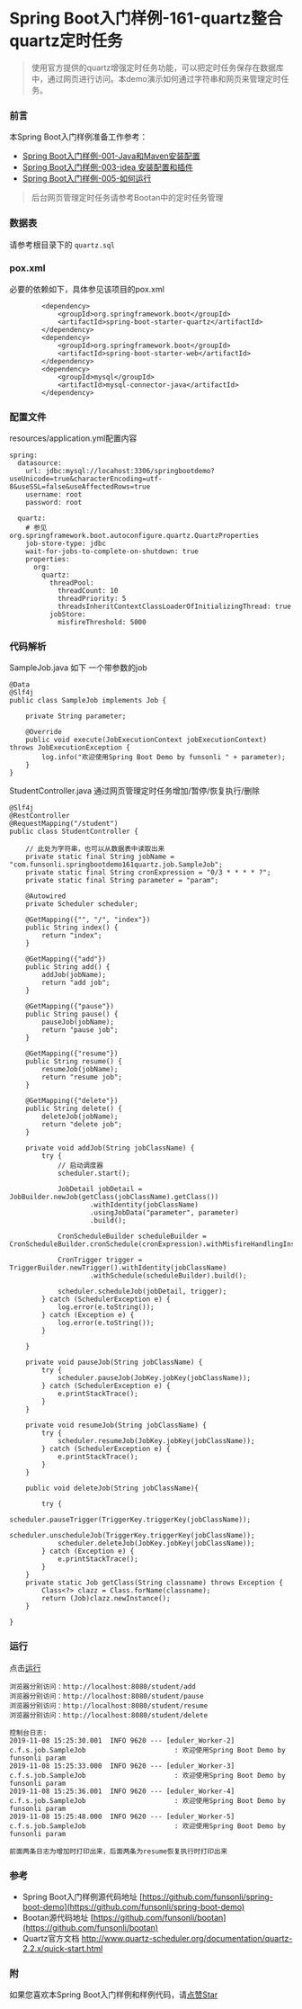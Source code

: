 # Spring Boot入门样例-161-quartz整合quartz定时任务

> 使用官方提供的quartz增强定时任务功能，可以把定时任务保存在数据库中，通过网页进行访问。本demo演示如何通过字符串和网页来管理定时任务。

### 前言

本Spring Boot入门样例准备工作参考：

- [Spring Boot入门样例-001-Java和Maven安装配置](https://github.com/funsonli/spring-boot-demo/blob/master/doc/spring-boot-demo-001-java.md)
- [Spring Boot入门样例-003-idea 安装配置和插件](https://github.com/funsonli/spring-boot-demo/blob/master/doc/spring-boot-demo-003-idea.md)
- [Spring Boot入门样例-005-如何运行](https://github.com/funsonli/spring-boot-demo/blob/master/doc/spring-boot-demo-005-run.md)

> 后台网页管理定时任务请参考Bootan中的定时任务管理

### 数据表

请参考根目录下的 `quartz.sql`

### pox.xml
必要的依赖如下，具体参见该项目的pox.xml
```
        <dependency>
            <groupId>org.springframework.boot</groupId>
            <artifactId>spring-boot-starter-quartz</artifactId>
        </dependency>
        <dependency>
            <groupId>org.springframework.boot</groupId>
            <artifactId>spring-boot-starter-web</artifactId>
        </dependency>
        <dependency>
            <groupId>mysql</groupId>
            <artifactId>mysql-connector-java</artifactId>
        </dependency>
```

### 配置文件

resources/application.yml配置内容 
```
spring:
  datasource:
    url: jdbc:mysql://locahost:3306/springbootdemo?useUnicode=true&characterEncoding=utf-8&useSSL=false&useAffectedRows=true
    username: root
    password: root

  quartz:
    # 参见 org.springframework.boot.autoconfigure.quartz.QuartzProperties
    job-store-type: jdbc
    wait-for-jobs-to-complete-on-shutdown: true
    properties:
      org:
        quartz:
          threadPool:
            threadCount: 10
            threadPriority: 5
            threadsInheritContextClassLoaderOfInitializingThread: true
          jobStore:
            misfireThreshold: 5000
```

### 代码解析


SampleJob.java 如下 一个带参数的job
``` 
@Data
@Slf4j
public class SampleJob implements Job {

    private String parameter;

    @Override
    public void execute(JobExecutionContext jobExecutionContext) throws JobExecutionException {
        log.info("欢迎使用Spring Boot Demo by funsonli " + parameter);
    }
}
```

StudentController.java 通过网页管理定时任务增加/暂停/恢复执行/删除
```
@Slf4j
@RestController
@RequestMapping("/student")
public class StudentController {

    // 此处为字符串，也可以从数据表中读取出来
    private static final String jobName = "com.funsonli.springbootdemo161quartz.job.SampleJob";
    private static final String cronExpression = "0/3 * * * * ?";
    private static final String parameter = "param";

    @Autowired
    private Scheduler scheduler;

    @GetMapping({"", "/", "index"})
    public String index() {
        return "index";
    }

    @GetMapping({"add"})
    public String add() {
        addJob(jobName);
        return "add job";
    }

    @GetMapping({"pause"})
    public String pause() {
        pauseJob(jobName);
        return "pause job";
    }

    @GetMapping({"resume"})
    public String resume() {
        resumeJob(jobName);
        return "resume job";
    }

    @GetMapping({"delete"})
    public String delete() {
        deleteJob(jobName);
        return "delete job";
    }

    private void addJob(String jobClassName) {
        try {
            // 启动调度器
            scheduler.start();

            JobDetail jobDetail = JobBuilder.newJob(getClass(jobClassName).getClass())
                    .withIdentity(jobClassName)
                    .usingJobData("parameter", parameter)
                    .build();

            CronScheduleBuilder scheduleBuilder = CronScheduleBuilder.cronSchedule(cronExpression).withMisfireHandlingInstructionDoNothing();

            CronTrigger trigger = TriggerBuilder.newTrigger().withIdentity(jobClassName)
                    .withSchedule(scheduleBuilder).build();

            scheduler.scheduleJob(jobDetail, trigger);
        } catch (SchedulerException e) {
            log.error(e.toString());
        } catch (Exception e) {
            log.error(e.toString());
        }

    }

    private void pauseJob(String jobClassName) {
        try {
            scheduler.pauseJob(JobKey.jobKey(jobClassName));
        } catch (SchedulerException e) {
            e.printStackTrace();
        }
    }

    private void resumeJob(String jobClassName) {
        try {
            scheduler.resumeJob(JobKey.jobKey(jobClassName));
        } catch (SchedulerException e) {
            e.printStackTrace();
        }
    }

    public void deleteJob(String jobClassName){

        try {
            scheduler.pauseTrigger(TriggerKey.triggerKey(jobClassName));
            scheduler.unscheduleJob(TriggerKey.triggerKey(jobClassName));
            scheduler.deleteJob(JobKey.jobKey(jobClassName));
        } catch (Exception e) {
            e.printStackTrace();
        }
    }
    private static Job getClass(String classname) throws Exception {
        Class<?> clazz = Class.forName(classname);
        return (Job)clazz.newInstance();
    }

}
```

### 运行

点击[运行](https://github.com/funsonli/spring-boot-demo/blob/master/doc/spring-boot-demo-005-run.md)

```
浏览器分别访问：http://localhost:8080/student/add
浏览器分别访问：http://localhost:8080/student/pause
浏览器分别访问：http://localhost:8080/student/resume
浏览器分别访问：http://localhost:8080/student/delete

控制台日志: 
2019-11-08 15:25:30.001  INFO 9620 --- [eduler_Worker-2] c.f.s.job.SampleJob                      : 欢迎使用Spring Boot Demo by funsonli param
2019-11-08 15:25:33.000  INFO 9620 --- [eduler_Worker-3] c.f.s.job.SampleJob                      : 欢迎使用Spring Boot Demo by funsonli param
2019-11-08 15:25:36.001  INFO 9620 --- [eduler_Worker-4] c.f.s.job.SampleJob                      : 欢迎使用Spring Boot Demo by funsonli param
2019-11-08 15:25:48.000  INFO 9620 --- [eduler_Worker-5] c.f.s.job.SampleJob                      : 欢迎使用Spring Boot Demo by funsonli param

前面两条日志为增加时打印出来，后面两条为resume恢复执行时打印出来
```


### 参考
- Spring Boot入门样例源代码地址 [https://github.com/funsonli/spring-boot-demo](https://github.com/funsonli/spring-boot-demo)
- Bootan源代码地址 [https://github.com/funsonli/bootan](https://github.com/funsonli/bootan)
- Quartz官方文档 http://www.quartz-scheduler.org/documentation/quartz-2.2.x/quick-start.html


### 附
如果您喜欢本Spring Boot入门样例和样例代码，请[点赞Star](https://github.com/funsonli/spring-boot-demo)

